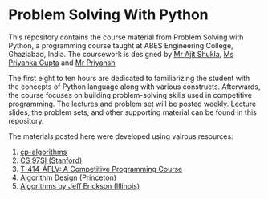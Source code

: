 # Problem Solving With Python

This repository contains the course material from Problem Solving with Python, a programming course taught at ABES Engineering College, Ghaziabad, India. The coursework is designed by [Mr Ajit Shukla](https://www.abes.ac.in/teachers/mr-ajit-shukla/), [Ms Priyanka Gupta](https://www.abes.ac.in/teachers/ms-priyanka-gupta/) and [Mr Priyansh](https://priyanshs.github.io/)

The first eight to ten hours are dedicated to familiarizing the student with the concepts of Python language along with various constructs. Afterwards, the course focuses on building problem-solving skills used in competitive programming. The lectures and problem set will be posted weekly. Lecture slides, the problem sets, and other supporting material can be found in this repository. 


The materials posted here were developed using vairous resources:
1. [cp-algorithms](https://cp-algorithms.com/)
2. [CS 97SI (Stanford)](http://web.stanford.edu/class/cs97si/)
3. [T-414-ÁFLV: A Competitive Programming Course](https://algo.is/competitive-programming-course/)
4. [Algorithm Design (Princeton)](https://www.cs.princeton.edu/~wayne/kleinberg-tardos/)
5. [Algorithms by Jeff Erickson (Illinois)](http://jeffe.cs.illinois.edu/teaching/algorithms/)
